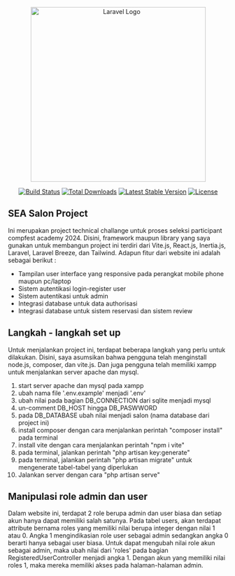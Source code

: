 <p align="center"><a href="https://laravel.com" target="_blank"><img src="https://raw.githubusercontent.com/laravel/art/master/logo-lockup/5%20SVG/2%20CMYK/1%20Full%20Color/laravel-logolockup-cmyk-red.svg" width="400" alt="Laravel Logo"></a></p>

<p align="center">
<a href="https://github.com/laravel/framework/actions"><img src="https://github.com/laravel/framework/workflows/tests/badge.svg" alt="Build Status"></a>
<a href="https://packagist.org/packages/laravel/framework"><img src="https://img.shields.io/packagist/dt/laravel/framework" alt="Total Downloads"></a>
<a href="https://packagist.org/packages/laravel/framework"><img src="https://img.shields.io/packagist/v/laravel/framework" alt="Latest Stable Version"></a>
<a href="https://packagist.org/packages/laravel/framework"><img src="https://img.shields.io/packagist/l/laravel/framework" alt="License"></a>
</p>

## SEA Salon Project 

Ini merupakan project technical challange untuk proses seleksi participant compfest academy 2024. 
Disini, framework maupun library yang saya gunakan untuk membangun project ini terdiri dari Vite.js, React.js, Inertia.js, Laravel, Laravel Breeze, dan Tailwind.
Adapun fitur dari website ini adalah sebagai berikut :
- Tampilan user interface yang responsive pada perangkat mobile phone maupun pc/laptop
- Sistem autentikasi login-register user
- Sistem autentikasi untuk admin
- Integrasi database untuk data authorisasi
- Integrasi database untuk sistem reservasi dan sistem review


## Langkah - langkah set up 

Untuk menjalankan project ini, terdapat beberapa langkah yang perlu untuk dilakukan.
Disini, saya asumsikan bahwa pengguna telah menginstall node.js, composer, dan vite.js. 
Dan juga pengguna telah memiliki xampp untuk menjalankan server apache dan mysql.
1. start server apache dan mysql pada xampp
2. ubah nama file '.env.example' menjadi '.env'
3. ubah nilai pada bagian DB_CONNECTION dari sqlite menjadi mysql
4. un-comment DB_HOST hingga DB_PASWWORD
5. pada DB_DATABASE ubah nilai menjadi salon (nama database dari project ini)
6. install composer dengan cara menjalankan perintah "composer install" pada terminal
7. install vite dengan cara menjalankan perintah "npm i vite"
8. pada terminal, jalankan perintah "php artisan key:generate"
9. pada terminal, jalankan perintah "php artisan migrate" untuk mengenerate tabel-tabel yang diperlukan
10. Jalankan server dengan cara "php artisan serve"

## Manipulasi role admin dan user

Dalam website ini, terdapat 2 role berupa admin dan user biasa dan setiap akun hanya dapat memiliki salah satunya.
Pada tabel users, akan terdapat attribute bernama roles yang memiliki nilai berupa integer dengan nilai 1 atau 0.
Angka 1 mengindikasian role user sebagai admin sedangkan angka 0 berarti hanya sebagai user biasa.
Untuk dapat mengubah nilai role akun sebagai admin, maka ubah nilai dari 'roles' pada bagian RegisteredUserController menjadi angka 1.
Dengan akun yang memiliki nilai roles 1, maka mereka memiliki akses pada halaman-halaman admin.
